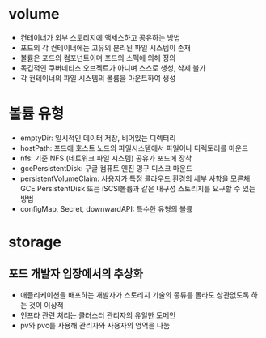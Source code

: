 # volume

-   컨테이너가 외부 스토리지에 액세스하고 공유하는 방법
-   포드의 각 컨테이너에는 고유의 분리된 파일 시스템이 존재
-   볼륨은 포드의 컴포넌트이며 포드의 스펙에 의해 정의
-   독깁적인 쿠버네티스 오브젝트가 아니며 스스로 생성, 삭제 불가
-   각 컨테이너의 파일 시스템의 볼륨을 마운트하여 생성

# 볼륨 유형

-   emptyDir: 일시적인 데이터 저장, 비어있는 디렉터리
-   hostPath: 포드에 호스트 노드의 파일시스템에서 파일이나 디렉토리를 마운드
-   nfs: 기준 NFS (네트워크 파일 시스템) 공유가 포드에 장착
-   gcePersistentDisk: 구글 컴퓨트 엔진 영구 디스크 마운드
-   persistentVolumeClaim: 사용자가 특정 클라우드 환경의 세부 사항을 모른채 GCE PersistentDisk 또는 iSCSI볼륨과 같은 내구성 스토리지를 요구할 수 있는 방법
-   configMap, Secret, downwardAPI: 특수한 유형의 볼륨

# storage

## 포드 개발자 입장에서의 추상화

-   애플리케이션을 배포하는 개발자가 스토리지 기술의 종류를 몰라도 상관없도록 하는 것이 이상적
-   인프라 관련 처리는 클러스터 관리자의 유일한 도메인
-   pv와 pvc를 사용해 관리자와 사용자의 영역을 나눔
